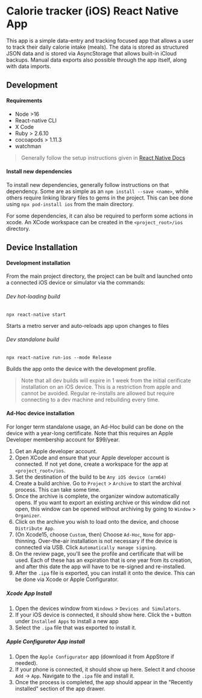 # Calorie tracker (iOS) React Native App

This app is a simple data-entry and tracking focused app that allows a user to track their daily calorie intake (meals). The data is stored as structured JSON data and is stored via AsyncStorage that allows built-in iCloud backups. Manual data exports also possible through the app itself, along with data imports.

## Development

#### Requirements
- Node >16
- React-native CLI
- X Code
- Ruby > 2.6.10
- cocoapods > 1.11.3
- watchman

> Generally follow the setup instructions given in [React Native Docs](https://reactnative.dev/docs/environment-setup)

#### Install new dependencies
To install new dependencies, generally follow instructions on that dependency. Some are as simple as an `npm install --save <name>`, while others require linking library files to gems in the project. This can bee done using `npx pod-install ios` from the main directory.

For some dependencies, it can also be required to perform some actions in xcode. An XCode workspace can be created in the `<project_root>/ios` directory.

## Device Installation

#### Development installation
From the main project directory, the project can be built and launched onto a connected iOS device or simulator via the commands:

###### Dev hot-loading build
```
npx react-native start
```
Starts a metro server and auto-reloads app upon changes to files

###### Dev standalone build
```
npx react-native run-ios --mode Release
```
Builds the app onto the device with the development profile.

> Note that all dev builds will expire in 1 week from the initial cerificate installation on an iOS device. This is a restriction from apple and cannot be avoided. Regular re-installs are allowed but require connecting to a dev machine and rebuilding every time.

#### Ad-Hoc device installation
For longer term standalone usage, an Ad-Hoc build can be done on the device with a year-long certificate. Note that this requires an Apple Developer membership account for $99/year.

1. Get an Apple developer account.
1. Open XCode and ensure that your Apple developer account is connected. If not yet done, create a workspace for the app at `<project_root>/ios`.
1. Set the destination of the build to be `Any iOS device (arm64)`
1. Create a build archive. Go to `Project` > `Archive` to start the archival process. This can take some time.
1. Once the archive is complete, the organizer window automatically opens. If you want to export an existing archive or this window did not open, this window can be opened without archiving by going to `Window` > `Organizer`.
1. Click on the archive you wish to load onto the device, and choose `Distribute App`.
1. (On Xcode15, choose `Custom`, then) Choose `Ad-Hoc`, `None` for app-thinning. Over-the-air installation is not necessary if the device is connected via USB. Click `Automatically manage signing`.
1. On the review page, you'll see the profile and certificate that will be used. Each of these has an expiration that is one year from its creation, and after this date the app will have to be re-signed and re-installed.
1. After the `.ipa` file is exported, you can install it onto the device. This can be done via Xcode or Apple Configurator.
##### Xcode App Install
1. Open the devices window from `Windows` > `Devices and Simulators`.
1. If your iOS device is connected, it should show here. Click the `+` button under `Installed Apps` to install a new app
1. Select the `.ipa` file that was exported to install it.
##### Apple Configurator App install
1. Open the `Apple Configurator` app (download it from AppStore if needed).
1. If your phone is connected, it should show up here. Select it and choose `Add` -> `App`. Navigate to the `.ipa` file and install it.
1. Once the process is completed, the app should appear in the "Recently installed" section of the app drawer.
